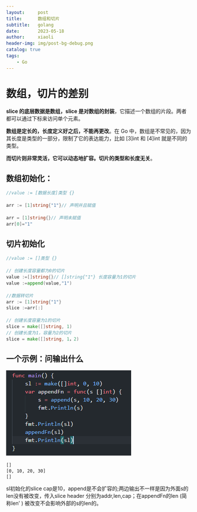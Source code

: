 ```yaml
---
layout:     post
title:      数组和切片
subtitle:   golang
date:       2023-05-18
author:     xiaoli
header-img: img/post-bg-debug.png
catalog: true
tags:
    - Go
---
```


# 数组，切片的差别
**slice 的底层数据是数组，slice 是对数组的封装**，它描述一个数组的片段。两者都可以通过下标来访问单个元素。

**数组是定长的，长度定义好之后，不能再更改**。在 Go 中，数组是不常见的，因为其长度是类型的一部分，限制了它的表达能力，比如 [3]int 和 [4]int 就是不同的类型。

**而切片则非常灵活，它可以动态地扩容。切片的类型和长度无关**。

## 数组初始化：
```go
//value := [数据长度]类型 {}

arr := [1]string{"1"}// 声明并且赋值

arr = [1]string{}// 声明未赋值
arr[0]="1"
```

## 切片初始化
```go
//value := []类型 {}

// 创建长度容量都为0的切片
value :=[]string{}// []string{"1"} 长度容量为1的切片
value :=append(value,"1")

//数据转切片
arr := [1]string{"1"}
slice :=arr[:]

// 创建长度容量为1的切片
slice = make([]string, 1)
// 创建长度为1，容量为2的切片
slice = make([]string, 1，2)
```

## 一个示例：问输出什么
![](/golang-img/1-1.jpg)
```linux
[]
[0, 10, 20, 30]
[]
```
sl初始化的slice cap是10，append是不会扩容的;两边输出不一样是因为外面s的len没有被改变，传入slice header 分别为addr,len,cap；在appendFn的len (简称len’ ) 被改变不会影响外部的s的len的。